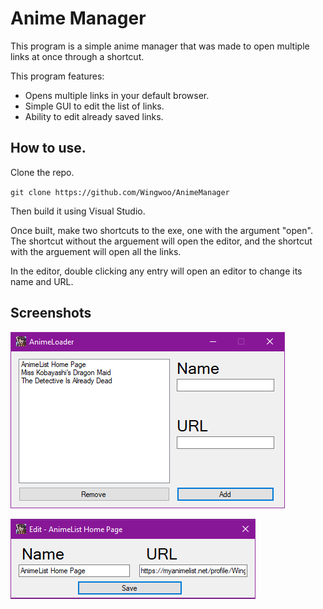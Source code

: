 # Anime Manager
This program is a simple anime manager that was made to open multiple links at once through a shortcut.

This program features:
* Opens multiple links in your default browser.
* Simple GUI to edit the list of links.
* Ability to edit already saved links.

## How to use.
Clone the repo.

``git clone https://github.com/Wingwoo/AnimeManager``

Then build it using Visual Studio.

Once built, make two shortcuts to the exe, one with the argument "open". The shortcut without the arguement will open the editor, and the shortcut with the arguement will open all the links.

In the editor, double clicking any entry will open an editor to change its name and URL.

## Screenshots
![Anime manager editor window](Screenshots/Screenshot_1.PNG)

![Entry editor window](Screenshots/Screenshot_2.PNG)
